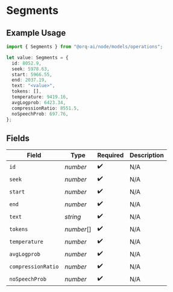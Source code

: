 # Segments

## Example Usage

```typescript
import { Segments } from "@orq-ai/node/models/operations";

let value: Segments = {
  id: 8052.9,
  seek: 5978.63,
  start: 5966.55,
  end: 2037.19,
  text: "<value>",
  tokens: [],
  temperature: 9419.16,
  avgLogprob: 6423.34,
  compressionRatio: 8551.5,
  noSpeechProb: 697.76,
};
```

## Fields

| Field              | Type               | Required           | Description        |
| ------------------ | ------------------ | ------------------ | ------------------ |
| `id`               | *number*           | :heavy_check_mark: | N/A                |
| `seek`             | *number*           | :heavy_check_mark: | N/A                |
| `start`            | *number*           | :heavy_check_mark: | N/A                |
| `end`              | *number*           | :heavy_check_mark: | N/A                |
| `text`             | *string*           | :heavy_check_mark: | N/A                |
| `tokens`           | *number*[]         | :heavy_check_mark: | N/A                |
| `temperature`      | *number*           | :heavy_check_mark: | N/A                |
| `avgLogprob`       | *number*           | :heavy_check_mark: | N/A                |
| `compressionRatio` | *number*           | :heavy_check_mark: | N/A                |
| `noSpeechProb`     | *number*           | :heavy_check_mark: | N/A                |